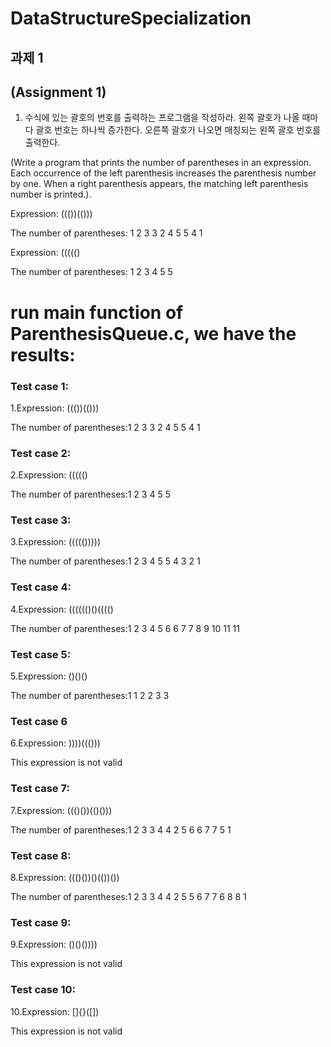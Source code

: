 # DataStructureSpecialization

##  과제  1  

## (Assignment 1)


1. 수식에 있는 괄호의 번호를 출력하는 프로그램을 작성하라.  왼쪽  괄호가  나올  때마다  괄호 번호는  하나씩  증가한다.  오른쪽  괄호가  나오면  매칭되는  왼쪽  괄호  번호를  출력한다.

(Write a program that prints the number of parentheses in an expression.  Each occurrence of the left parenthesis increases the parenthesis number by one.  When a right parenthesis appears, the matching left parenthesis number is printed.).

Expression:  ((())(()))

The number of parentheses:  1  2  3  3  2  4  5  5  4  1

Expression:  ((((()

The number of parentheses:  1  2  3  4  5  5

# run main function of ParenthesisQueue.c, we have the results:

### Test case 1:

1.Expression: ((())(()))

The  number  of  parentheses:1  2  3  3  2  4  5  5  4  1  

### Test case 2:

2.Expression: ((((()

The  number  of  parentheses:1  2  3  4  5  5

### Test case 3:

3.Expression: ((((()))))

The  number  of  parentheses:1  2  3  4  5  5  4  3  2  1

### Test case 4:

4.Expression: (((((()()(((()

The  number  of  parentheses:1  2  3  4  5  6  6  7  7  8  9  10  11  11

### Test case 5:

5.Expression: ()()()

The  number  of  parentheses:1  1  2  2  3  3

### Test case 6

6.Expression: ))))((()))

This expression is not valid

### Test case 7:

7.Expression: ((()())(()()))

The  number  of  parentheses:1  2  3  3  4  4  2  5  6  6  7  7  5  1

### Test case 8:

8.Expression: ((()())()(())())

The  number  of  parentheses:1  2  3  3  4  4  2  5  5  6  7  7  6  8  8  1

### Test case 9: 

9.Expression: ()()())))

This expression is not valid

### Test case 10:

10.Expression: []{}([])

This expression is not valid
